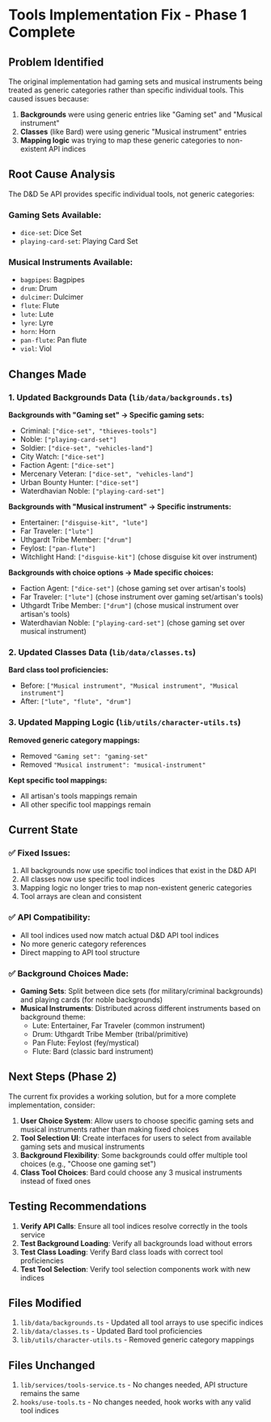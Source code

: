 # Tools Implementation Fix - Phase 1 Complete

## Problem Identified
The original implementation had gaming sets and musical instruments being treated as generic categories rather than specific individual tools. This caused issues because:

1. **Backgrounds** were using generic entries like "Gaming set" and "Musical instrument"
2. **Classes** (like Bard) were using generic "Musical instrument" entries
3. **Mapping logic** was trying to map these generic categories to non-existent API indices

## Root Cause Analysis
The D&D 5e API provides specific individual tools, not generic categories:

### Gaming Sets Available:
- `dice-set`: Dice Set
- `playing-card-set`: Playing Card Set

### Musical Instruments Available:
- `bagpipes`: Bagpipes
- `drum`: Drum
- `dulcimer`: Dulcimer
- `flute`: Flute
- `lute`: Lute
- `lyre`: Lyre
- `horn`: Horn
- `pan-flute`: Pan flute
- `viol`: Viol

## Changes Made

### 1. Updated Backgrounds Data (`lib/data/backgrounds.ts`)

**Backgrounds with "Gaming set" → Specific gaming sets:**
- Criminal: `["dice-set", "thieves-tools"]`
- Noble: `["playing-card-set"]`
- Soldier: `["dice-set", "vehicles-land"]`
- City Watch: `["dice-set"]`
- Faction Agent: `["dice-set"]`
- Mercenary Veteran: `["dice-set", "vehicles-land"]`
- Urban Bounty Hunter: `["dice-set"]`
- Waterdhavian Noble: `["playing-card-set"]`

**Backgrounds with "Musical instrument" → Specific instruments:**
- Entertainer: `["disguise-kit", "lute"]`
- Far Traveler: `["lute"]`
- Uthgardt Tribe Member: `["drum"]`
- Feylost: `["pan-flute"]`
- Witchlight Hand: `["disguise-kit"]` (chose disguise kit over instrument)

**Backgrounds with choice options → Made specific choices:**
- Faction Agent: `["dice-set"]` (chose gaming set over artisan's tools)
- Far Traveler: `["lute"]` (chose instrument over gaming set/artisan's tools)
- Uthgardt Tribe Member: `["drum"]` (chose musical instrument over artisan's tools)
- Waterdhavian Noble: `["playing-card-set"]` (chose gaming set over musical instrument)

### 2. Updated Classes Data (`lib/data/classes.ts`)

**Bard class tool proficiencies:**
- Before: `["Musical instrument", "Musical instrument", "Musical instrument"]`
- After: `["lute", "flute", "drum"]`

### 3. Updated Mapping Logic (`lib/utils/character-utils.ts`)

**Removed generic category mappings:**
- Removed `"Gaming set": "gaming-set"`
- Removed `"Musical instrument": "musical-instrument"`

**Kept specific tool mappings:**
- All artisan's tools mappings remain
- All other specific tool mappings remain

## Current State

### ✅ Fixed Issues:
1. All backgrounds now use specific tool indices that exist in the D&D API
2. All classes now use specific tool indices
3. Mapping logic no longer tries to map non-existent generic categories
4. Tool arrays are clean and consistent

### ✅ API Compatibility:
- All tool indices used now match actual D&D API tool indices
- No more generic category references
- Direct mapping to API tool structure

### ✅ Background Choices Made:
- **Gaming Sets**: Split between dice sets (for military/criminal backgrounds) and playing cards (for noble backgrounds)
- **Musical Instruments**: Distributed across different instruments based on background theme:
  - Lute: Entertainer, Far Traveler (common instrument)
  - Drum: Uthgardt Tribe Member (tribal/primitive)
  - Pan Flute: Feylost (fey/mystical)
  - Flute: Bard (classic bard instrument)

## Next Steps (Phase 2)

The current fix provides a working solution, but for a more complete implementation, consider:

1. **User Choice System**: Allow users to choose specific gaming sets and musical instruments rather than making fixed choices
2. **Tool Selection UI**: Create interfaces for users to select from available gaming sets and musical instruments
3. **Background Flexibility**: Some backgrounds could offer multiple tool choices (e.g., "Choose one gaming set")
4. **Class Tool Choices**: Bard could choose any 3 musical instruments instead of fixed ones

## Testing Recommendations

1. **Verify API Calls**: Ensure all tool indices resolve correctly in the tools service
2. **Test Background Loading**: Verify all backgrounds load without errors
3. **Test Class Loading**: Verify Bard class loads with correct tool proficiencies
4. **Test Tool Selection**: Verify tool selection components work with new indices

## Files Modified

1. `lib/data/backgrounds.ts` - Updated all tool arrays to use specific indices
2. `lib/data/classes.ts` - Updated Bard tool proficiencies
3. `lib/utils/character-utils.ts` - Removed generic category mappings

## Files Unchanged

1. `lib/services/tools-service.ts` - No changes needed, API structure remains the same
2. `hooks/use-tools.ts` - No changes needed, hook works with any valid tool indices 